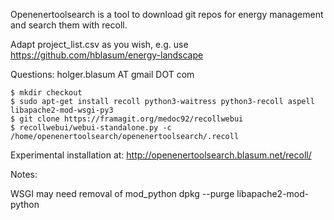 Openenertoolsearch is a tool to download git repos for energy management and search them with recoll.

Adapt project_list.csv as you wish, e.g. use https://github.com/hblasum/energy-landscape

Questions: holger.blasum AT gmail DOT com


    $ mkdir checkout
    $ sudo apt-get install recoll python3-waitress python3-recoll aspell libapache2-mod-wsgi-py3
    $ git clone https://framagit.org/medoc92/recollwebui
    $ recollwebui/webui-standalone.py -c /home/openenertoolsearch/openenertoolsearch/.recoll

Experimental installation at: http://openenertoolsearch.blasum.net/recoll/

Notes:

WSGI may need removal of mod_python
dpkg --purge libapache2-mod-python
 

